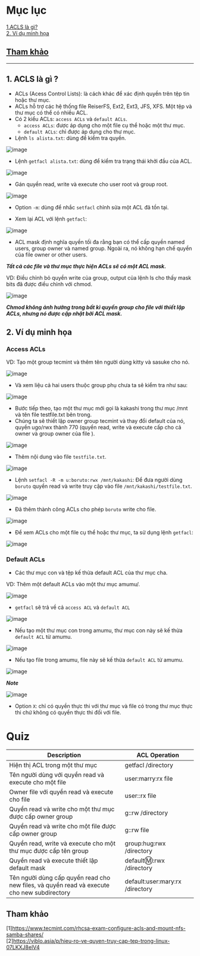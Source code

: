# Mục lục  
[1.ACLS là gì?](#1)  
[2. Ví dụ minh họa](#2)   

## [Tham khảo](#3)     

----   

<a name='1'></a>    

## 1. ACLS là gì ?    
-  ACLs (Acess Control Lists): là cách khác để xác định quyền trên tệp tin hoặc thư mục. 
- ACLs hỗ trợ các hệ thống file ReiserFS, Ext2, Ext3, JFS, XFS. Một tệp và thư mục có thể có nhiều ACL.   
- Có 2 kiểu ACLs: `access ACLs` và `default ACLs`.      
   - `access ACLs`: được áp dụng cho một file cụ thể hoặc một thư mục.     
   - `default ACLs`: chỉ được áp dụng cho thư mục.       
- Lệnh `ls alista.txt`: dùng để kiểm tra quyền.      

![image](image/17.2.png)     

- Lệnh `getfacl alista.txt`: dùng để kiểm tra trạng thái khởi đầu của ACL.    

![image](image/17.3.png)     
- Gán quyền read, write và execute cho user root và group root.    

![image](image/17.4.png)   
- Option `-m`: dùng để nhắc `setfacl` chỉnh sửa một ACL đã tồn tại.    

- Xem lại ACL với lệnh `getfacl`:    

![image](image/17.5.png)      

- ACL mask định nghĩa quyền tối đa rằng bạn có thể cấp quyền named users, group owner và named group. Ngoài ra, nó không hạn chế quyền của file owner or other users.    
  
***Tất cả các file và thư mục thực hiện ACLs sẽ có một ACL mask.***          

VD: Điều chỉnh bỏ quyền write của group, output của lệnh ls cho thấy mask bits đã được điều chỉnh với chmod.     

![image](image/17.6.png)       

***Chmod không ảnh hưởng trong bất kì quyền group cho file với thiết lập ACLs, nhưng nó được cập nhật bởi ACL mask.***           

<a name='2'></a>   

## 2. Ví dụ minh họa   

### Access ACLs  
VD: Tạo một group tecmint và thêm tên người dùng kitty và sasuke cho nó.  
      
![image](image/18.1.png)     

- Và xem liệu cả hai users thuộc group phụ chưa ta sẽ kiểm tra như sau:    

![image](image/18.2.png)    

- Bước tiếp theo, tạo một thư mục mới gọi là kakashi trong thư mục /mnt và tên file testfile.txt bên trong. 
- Chúng ta sẽ thiết lập owner group tecmint và thay đổi default của nó, quyền ugo/rwx thành 770 (quyền read, write và execute cấp cho cả owner và group owner của file ).        

![image](image/18.3.png)     
- Thêm nội dung vào file `testfile.txt`.     

![image](image/18.4.png)     

- Lệnh `setfacl -R -m u:boruto:rwx /mnt/kakashi`: Để đưa người dùng `boruto` quyền read và write truy cập vào file `/mnt/kakashi/testfile.txt`.    

![image](image/18.5.png)    

- Đã thêm thành công ACLs cho phép `boruto` write cho file.   

![image](image/18.6.png)    

- Để xem ACLs cho một file cụ thể hoặc thư mục, ta sử dụng lệnh `getfacl`:   

![image](image/18.7.png)    

### Default ACLs       
- Các thư mục con và tệp kế thừa default ACL của thư mục cha.       

VD: Thêm một default ACLs vào một thư mục amumu/.     

![image](image/17.7.png)     

- `getfacl` sẽ trả về cả `access ACL` và `default ACL`      

![image](image/17.8.png)    

- Nếu tạo một thư mục con trong amumu, thư mục con này sẽ kế thừa `default ACL` từ amumu.    

![image](image/17.9.png)  

- Nếu tạo file trong amumu, file này sẽ kế thừa `default ACL` từ amumu.    
 
![image](image/18.0.png)      

***Note***   

![image](image/18.8.png)   

- Option `X`: chỉ có quyền thực thi với thư mục và file có trong thư mục thực thi chứ không có quyền thực thi đối với file.    

# Quiz
|Description|ACL Operation|   
|----|----|     
|Hiện thị ACL trong một thư mục|getfacl /directory|      
|Tên người dùng với quyền read và execute cho một file|user:marry:rx file|      
|Owner file với quyền read và execute cho file|user::rx file|       
|Quyền read và write cho một thư mục được cấp owner group|g::rw /directory|     
|Quyền read và write cho một file được cấp owner group|g::rw file|     
|Quyền read, write và execute cho một thư mục được cấp tên group|group:hug:rwx /directory|    
|Quyền read và execute thiết lập default mask|default:m::rwx /directory|     
|Tên người dùng cấp quyền read cho new files, và quyền read và execute cho new subdirectory|default:user:mary:rx /directory|    

<a name='3'></a> 

## Tham khảo    
[1]https://www.tecmint.com/rhcsa-exam-configure-acls-and-mount-nfs-samba-shares/   
[2]https://viblo.asia/p/hieu-ro-ve-quyen-truy-cap-tep-trong-linux-07LKXJ8elV4









      
